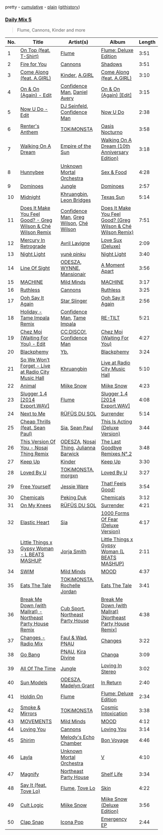 pretty - [cumulative](/playlists/cumulative/Daily%20Mix%205.md) - [plain](/playlists/plain/37i9dQZF1E36TO0q54WsJv) ([githistory](https://github.githistory.xyz/vitokorn/spotify-playlist-archive/blob/master/playlists/plain/37i9dQZF1E36TO0q54WsJv))

### [Daily Mix 5](https://open.spotify.com/playlist/37i9dQZF1E36TO0q54WsJv)

> Flume, Cannons, Kinder and more

| No. | Title | Artist(s) | Album | Length |
|---|---|---|---|---|
| 1 | [On Top (feat. T-Shirt)](https://open.spotify.com/track/1iLH4eIX2JISmOqLQb9hDQ) | [Flume](https://open.spotify.com/artist/6nxWCVXbOlEVRexSbLsTer) | [Flume: Deluxe Edition](https://open.spotify.com/album/1yc3Ldus5BkJBVX9mSFMt4) | 3:51 |
| 2 | [Fire for You](https://open.spotify.com/track/4o0LyB69tylqDG6eTGhmig) | [Cannons](https://open.spotify.com/artist/7FtCyCJCJaxabYO7Uyda5B) | [Shadows](https://open.spotify.com/album/0pMkbror5DyuBSl5yeUYTn) | 3:51 |
| 3 | [Come Along (feat. A.GIRL)](https://open.spotify.com/track/45ugdO4y9lQLK5z2RJAvdC) | [Kinder](https://open.spotify.com/artist/0ufdKQBFDYKui7twp71QLm), [A.GIRL](https://open.spotify.com/artist/3oy9LLKC0pjYsIVAi7GHVW) | [Come Along (feat. A.GIRL)](https://open.spotify.com/album/1rRTVXcs63ii6c5TvomOG5) | 3:10 |
| 4 | [On & On (Again) - Edit](https://open.spotify.com/track/1tYwSPYzoCZLQKbFbvt0fS) | [Confidence Man](https://open.spotify.com/artist/0RwXnFrEoI8tltFvYpJgP6), [Daniel Avery](https://open.spotify.com/artist/1EULJuDFWpZ9xg4YwtUGGt) | [On & On (Again) [Edit]](https://open.spotify.com/album/6icyrehEsAbRwrnVPvGn5u) | 3:15 |
| 5 | [Now U Do - Edit](https://open.spotify.com/track/0fK4NmIDXetjIiZ2Oxz2tF) | [DJ Seinfeld](https://open.spotify.com/artist/37YzpfBeFju8QRZ3g0Ha1Q), [Confidence Man](https://open.spotify.com/artist/0RwXnFrEoI8tltFvYpJgP6) | [Now U Do](https://open.spotify.com/album/7k7TUZNKlDHu5MfSSCX8rR) | 2:38 |
| 6 | [Renter's Anthem](https://open.spotify.com/track/1xqUV7b5I7gdaINGhSO8CM) | [TOKiMONSTA](https://open.spotify.com/artist/3VwKSHAfgzV1DOHV0aANCI) | [Oasis Nocturno](https://open.spotify.com/album/50vgSpF6a7VAOUj9XRR2H1) | 3:58 |
| 7 | [Walking On A Dream](https://open.spotify.com/track/5r5cp9IpziiIsR6b93vcnQ) | [Empire of the Sun](https://open.spotify.com/artist/67hb7towEyKvt5Z8Bx306c) | [Walking On A Dream (10th Anniversary Edition)](https://open.spotify.com/album/5B6XfyHHYawyLkEvNvhSPh) | 3:18 |
| 8 | [Hunnybee](https://open.spotify.com/track/6AAYNz8jXvVlgG9IpYi42Z) | [Unknown Mortal Orchestra](https://open.spotify.com/artist/1LeVJ5GPeYDOVUjxx1y7Rp) | [Sex & Food](https://open.spotify.com/album/2swiA7ANSFyAHKJhkD4mNR) | 4:28 |
| 9 | [Dominoes](https://open.spotify.com/track/5EXtmeRbTiNT8UKfIuMez9) | [Jungle](https://open.spotify.com/artist/59oA5WbbQvomJz2BuRG071) | [Dominoes](https://open.spotify.com/album/2dlpZyyRvPou3UyC7nACNp) | 2:57 |
| 10 | [Midnight](https://open.spotify.com/track/7pnVHbcqbmP7LA1ey3ydvu) | [Khruangbin](https://open.spotify.com/artist/2mVVjNmdjXZZDvhgQWiakk), [Leon Bridges](https://open.spotify.com/artist/3qnGvpP8Yth1AqSBMqON5x) | [Texas Sun](https://open.spotify.com/album/4HFO9PDRxsdbcegkcNhxgz) | 5:14 |
| 11 | [Does It Make You Feel Good? - Greg Wilson & Ché Wilson Remix](https://open.spotify.com/track/0uMJP6WWpVirk5V7SsIV42) | [Confidence Man](https://open.spotify.com/artist/0RwXnFrEoI8tltFvYpJgP6), [Greg Wilson](https://open.spotify.com/artist/5b8TksKkFbG2NoVG8d8YDN), [Ché Wilson](https://open.spotify.com/artist/0TpwHN8cpXYwikImisp8fn) | [Does It Make You Feel Good? (Greg Wilson & Ché Wilson Remix)](https://open.spotify.com/album/3o6I2UgtOSpXOdZTgFbXMz) | 7:51 |
| 12 | [Mercury In Retrograde](https://open.spotify.com/track/5myAAZYPPELEl2aiGoW0sx) | [Avril Lavigne](https://open.spotify.com/artist/0p4nmQO2msCgU4IF37Wi3j) | [Love Sux (Deluxe)](https://open.spotify.com/album/6RmbogR9qpWasS4ZNa7cuK) | 2:09 |
| 13 | [Night Light](https://open.spotify.com/track/7Ia03G8qjfSa8fAoCwGRn6) | [yunè pinku](https://open.spotify.com/artist/2sY4BbYrbvNVgsNzo6HddD) | [Night Light](https://open.spotify.com/album/1CGSJpxIUacGXWfQELzqjJ) | 3:40 |
| 14 | [Line Of Sight](https://open.spotify.com/track/2WWfjbHALIb3e7FMcj9mr4) | [ODESZA](https://open.spotify.com/artist/21mKp7DqtSNHhCAU2ugvUw), [WYNNE](https://open.spotify.com/artist/7MtZPIh0gpnInKFnXGcYDS), [Mansionair](https://open.spotify.com/artist/4qOzMSukiZoiSjPQw8Zs7s) | [A Moment Apart](https://open.spotify.com/album/3VzsvmhnUb9OZ59bq2aoNZ) | 3:56 |
| 15 | [MACHINE](https://open.spotify.com/track/0nGqpM1FC31Pnofc8K4b1h) | [Mild Minds](https://open.spotify.com/artist/3Ka3k9K2WStR52UJVtbJZW) | [MACHINE](https://open.spotify.com/album/44T3g6iiEfy2Sre3LPsBbA) | 3:17 |
| 16 | [Ruthless](https://open.spotify.com/track/4okcOFaWiH7Zl22gIRIA7M) | [Cannons](https://open.spotify.com/artist/7FtCyCJCJaxabYO7Uyda5B) | [Ruthless](https://open.spotify.com/album/6cQT58l4HEG57VzaqsGIOC) | 3:25 |
| 17 | [Ooh Say It Again](https://open.spotify.com/track/534j7eut77hDvuesEqOpQl) | [Star Slinger](https://open.spotify.com/artist/4GyYa2wB1SohURhDwDCCnQ) | [Ooh Say It Again](https://open.spotify.com/album/3WlgQNAVsGvk45c4cwx7p5) | 2:56 |
| 18 | [Holiday - Tame Impala Remix](https://open.spotify.com/track/23uYlQIYImE1OPreVRvxQI) | [Confidence Man](https://open.spotify.com/artist/0RwXnFrEoI8tltFvYpJgP6), [Tame Impala](https://open.spotify.com/artist/5INjqkS1o8h1imAzPqGZBb) | [RE-TILT](https://open.spotify.com/album/0zHWRMhq93EvXagIxc4IGb) | 5:21 |
| 19 | [Chez Moi (Waiting For You) - Edit](https://open.spotify.com/track/1VwmC2Sw9b9EztWkRvC07M) | [CC:DISCO!](https://open.spotify.com/artist/37fxVoFAMzet5CiiDg7SL7), [Confidence Man](https://open.spotify.com/artist/0RwXnFrEoI8tltFvYpJgP6) | [Chez Moi (Waiting For You)](https://open.spotify.com/album/5HwZIHl2vkaEGzuvNorz84) | 4:27 |
| 20 | [Blackphemy](https://open.spotify.com/track/5rYBgw7CHL5G4S6UJKOZ5H) | [Yb.](https://open.spotify.com/artist/3grUv9qZhOiskIVa9fff8i) | [Blackphemy](https://open.spotify.com/album/4PDdJvVN3LysSlGBoJKzCW) | 3:24 |
| 21 | [So We Won’t Forget - Live at Radio City Music Hall](https://open.spotify.com/track/2UEQqUtKm52zAo3rXwUFRk) | [Khruangbin](https://open.spotify.com/artist/2mVVjNmdjXZZDvhgQWiakk) | [Live at Radio City Music Hall](https://open.spotify.com/album/5bYts6cqDWfSjcXqfVxlyP) | 5:10 |
| 22 | [Animal](https://open.spotify.com/track/6vSq5q5DCs1IvwKIq53hj2) | [Miike Snow](https://open.spotify.com/artist/4l1cKWYW591xnwEGxpUg3J) | [Miike Snow](https://open.spotify.com/album/3EqIz9KGQakhATc71OGQQi) | 4:23 |
| 23 | [Slugger 1.4 [2014 Export.WAV]](https://open.spotify.com/track/4FDq7m7jgOpVFV0k3LA3i3) | [Flume](https://open.spotify.com/artist/6nxWCVXbOlEVRexSbLsTer) | [Slugger 1.4 [2014 Export.WAV]](https://open.spotify.com/album/1NEZwyvzSz4EDD68xTRjAu) | 4:08 |
| 24 | [Next to Me](https://open.spotify.com/track/46haIwbQpVUkpAQj9V84Gp) | [RÜFÜS DU SOL](https://open.spotify.com/artist/5Pb27ujIyYb33zBqVysBkj) | [Surrender](https://open.spotify.com/album/3SB9ntsoNwC4oUP6xM9DIN) | 5:14 |
| 25 | [Cheap Thrills (feat. Sean Paul)](https://open.spotify.com/track/2ONIJ40u0Attbm3miIIpNO) | [Sia](https://open.spotify.com/artist/5WUlDfRSoLAfcVSX1WnrxN), [Sean Paul](https://open.spotify.com/artist/3Isy6kedDrgPYoTS1dazA9) | [This Is Acting (Deluxe Version)](https://open.spotify.com/album/2eV6DIPDnGl1idcjww6xyX) | 3:44 |
| 26 | [This Version Of You - Nosaj Thing Remix](https://open.spotify.com/track/1zbo02r6fcGpxX7LO8nvQm) | [ODESZA](https://open.spotify.com/artist/21mKp7DqtSNHhCAU2ugvUw), [Nosaj Thing](https://open.spotify.com/artist/0IVapwlnM3dEOiMsHXsghT), [Julianna Barwick](https://open.spotify.com/artist/0HWfFWL4vVrbaBQqxVCwCi) | [The Last Goodbye Remixes N°.2](https://open.spotify.com/album/6DKA6hXo5KPvSBGLUL1kky) | 3:48 |
| 27 | [Keep Up](https://open.spotify.com/track/1posBKEgD6xCwLZVu5JpLl) | [Kinder](https://open.spotify.com/artist/0ufdKQBFDYKui7twp71QLm) | [Keep Up](https://open.spotify.com/album/4SDqBoOMC07Q2ObQBQrQ39) | 3:30 |
| 28 | [Loved By U](https://open.spotify.com/track/1SldN7GTd0ADTjspv96wCl) | [TOKiMONSTA](https://open.spotify.com/artist/3VwKSHAfgzV1DOHV0aANCI), [morgxn](https://open.spotify.com/artist/034u8Qcs47NHkRQXaWkLXW) | [Loved By U](https://open.spotify.com/album/3ZWTn4QQX16aHY64yVeC1D) | 3:27 |
| 29 | [Free Yourself](https://open.spotify.com/track/7axM6HbfUTu3dXEIWOYcH1) | [Jessie Ware](https://open.spotify.com/artist/5Mq7iqCWBzofK39FBqblNc) | [That! Feels Good!](https://open.spotify.com/album/17g3sAeWfpHSJlqMHuRAr6) | 3:54 |
| 30 | [Chemicals](https://open.spotify.com/track/3MhzrKptQyWZCIQC4yZNu3) | [Peking Duk](https://open.spotify.com/artist/0UZ1nu3kcdNlCoiKRjmSSY) | [Chemicals](https://open.spotify.com/album/1dXqbK8UQuIjX1BjDIUgkt) | 3:12 |
| 31 | [On My Knees](https://open.spotify.com/track/2ouFrmMwYik8nQX2n9SeZu) | [RÜFÜS DU SOL](https://open.spotify.com/artist/5Pb27ujIyYb33zBqVysBkj) | [Surrender](https://open.spotify.com/album/3SB9ntsoNwC4oUP6xM9DIN) | 4:21 |
| 32 | [Elastic Heart](https://open.spotify.com/track/5S9lfZu1YF8xKkgSsqL2Bd) | [Sia](https://open.spotify.com/artist/5WUlDfRSoLAfcVSX1WnrxN) | [1000 Forms Of Fear (Deluxe Version)](https://open.spotify.com/album/6FdNvoO5sF4EKwCX9je1MH) | 4:17 |
| 33 | [Little Things x Gypsy Woman - L BEATS MASHUP](https://open.spotify.com/track/6xp1u6ZEHXX8DxJIFFrVoP) | [Jorja Smith](https://open.spotify.com/artist/1CoZyIx7UvdxT5c8UkMzHd) | [Little Things x Gypsy Woman (L BEATS MASHUP)](https://open.spotify.com/album/052c03LAr2euUtLKgvOKae) | 2:11 |
| 34 | [SWIM](https://open.spotify.com/track/2aT8QoKvwvhgx9PURO4DEP) | [Mild Minds](https://open.spotify.com/artist/3Ka3k9K2WStR52UJVtbJZW) | [MOOD](https://open.spotify.com/album/2Eh8MVthc1OiqAQOgQClVl) | 4:37 |
| 35 | [Eats The Tale](https://open.spotify.com/track/5pyLmnW31JUqznPiwsoeUR) | [TOKiMONSTA](https://open.spotify.com/artist/3VwKSHAfgzV1DOHV0aANCI), [Rochelle Jordan](https://open.spotify.com/artist/3MM3uKNdJbvefUael12dl3) | [Eats The Tale](https://open.spotify.com/album/6AzvKQoqiD8PHz5n9b4XqT) | 3:41 |
| 36 | [Break Me Down (with Mallrat) - Northeast Party House Remix](https://open.spotify.com/track/4pFsh0hQ1DKMllfjRZo7uq) | [Cub Sport](https://open.spotify.com/artist/6vqMDhoigg5btfdPsPTVFt), [Northeast Party House](https://open.spotify.com/artist/500YRyClzP6Z7HtWd1BIje) | [Break Me Down (with Mallrat) [Northeast Party House Remix]](https://open.spotify.com/album/3ZUKzTPhXEx8Xs7w8UT6Pn) | 4:38 |
| 37 | [Changes - Radio Mix](https://open.spotify.com/track/2SdMEke7JCBEo8t60iyw2r) | [Faul & Wad](https://open.spotify.com/artist/6HUm6AHJE0oisACMN6NNJ5), [PNAU](https://open.spotify.com/artist/6n28c9qs9hNGriNa72b26u) | [Changes](https://open.spotify.com/album/5T513gBStZcClfbKCRkE9E) | 3:22 |
| 38 | [Go Bang](https://open.spotify.com/track/5XYXgYQJvY87aCFxK5sOnp) | [PNAU](https://open.spotify.com/artist/6n28c9qs9hNGriNa72b26u), [Kira Divine](https://open.spotify.com/artist/4AFUtRGh4gJb1mWNTtN0Ha) | [Changa](https://open.spotify.com/album/7DrBomoczF4cn1kjyioHJe) | 3:09 |
| 39 | [All Of The Time](https://open.spotify.com/track/2ezQq2qWhGO6J6q5JwC50d) | [Jungle](https://open.spotify.com/artist/59oA5WbbQvomJz2BuRG071) | [Loving In Stereo](https://open.spotify.com/album/3xuvOKpNqynROqZt8Tvcfh) | 3:02 |
| 40 | [Sun Models](https://open.spotify.com/track/7jZHUhAmW5oq1cq6s8IxmK) | [ODESZA](https://open.spotify.com/artist/21mKp7DqtSNHhCAU2ugvUw), [Madelyn Grant](https://open.spotify.com/artist/7kdIgG6b9e3DZVmroWzu9w) | [In Return](https://open.spotify.com/album/5SXT6dwhHX56Sos7KMcMF5) | 2:40 |
| 41 | [Holdin On](https://open.spotify.com/track/3ohupB1Wm1Cvcyre7rtS9p) | [Flume](https://open.spotify.com/artist/6nxWCVXbOlEVRexSbLsTer) | [Flume: Deluxe Edition](https://open.spotify.com/album/1yc3Ldus5BkJBVX9mSFMt4) | 2:34 |
| 42 | [Smoke & Mirrors](https://open.spotify.com/track/0Zb19M8DGaIEreIyyFTo5k) | [TOKiMONSTA](https://open.spotify.com/artist/3VwKSHAfgzV1DOHV0aANCI) | [Cosmic Intoxication](https://open.spotify.com/album/1dgeBfSWvjzX7qvpri6rpU) | 3:38 |
| 43 | [MOVEMENTS](https://open.spotify.com/track/7Fn5UwylCTDEldF1ZVz1uj) | [Mild Minds](https://open.spotify.com/artist/3Ka3k9K2WStR52UJVtbJZW) | [MOOD](https://open.spotify.com/album/2Eh8MVthc1OiqAQOgQClVl) | 4:12 |
| 44 | [Loving You](https://open.spotify.com/track/5m5THqRa6jHwKYLMWp2DEW) | [Cannons](https://open.spotify.com/artist/7FtCyCJCJaxabYO7Uyda5B) | [Loving You](https://open.spotify.com/album/3SiKtT1GsVNunfic2eXkzx) | 3:14 |
| 45 | [Shirim](https://open.spotify.com/track/1HBXXiiegRl0TpzgikBBTP) | [Melody's Echo Chamber](https://open.spotify.com/artist/1S0vL284jxZYKtZQ2jsQ2X) | [Bon Voyage](https://open.spotify.com/album/0jolpH4eoj3kSEVg9mvZXr) | 4:46 |
| 46 | [Layla](https://open.spotify.com/track/3VZrMjHeYvUrFGKeG7B62D) | [Unknown Mortal Orchestra](https://open.spotify.com/artist/1LeVJ5GPeYDOVUjxx1y7Rp) | [V](https://open.spotify.com/album/1epwNzmWdqkBQQZpTa8KJD) | 4:10 |
| 47 | [Magnify](https://open.spotify.com/track/7GhtkZOFcwBnkRlcINso55) | [Northeast Party House](https://open.spotify.com/artist/500YRyClzP6Z7HtWd1BIje) | [Shelf Life](https://open.spotify.com/album/1MuRNoPRyJ5ylxa7h3D8Nm) | 3:34 |
| 48 | [Say It (feat. Tove Lo)](https://open.spotify.com/track/5aOpzm8W8zysk4asB9hxJw) | [Flume](https://open.spotify.com/artist/6nxWCVXbOlEVRexSbLsTer), [Tove Lo](https://open.spotify.com/artist/4NHQUGzhtTLFvgF5SZesLK) | [Skin](https://open.spotify.com/album/4NZWRpoMuXaHU7csTjWdB5) | 4:22 |
| 49 | [Cult Logic](https://open.spotify.com/track/1vlXU4TwppxOYXd50pQWzJ) | [Miike Snow](https://open.spotify.com/artist/4l1cKWYW591xnwEGxpUg3J) | [Miike Snow (Deluxe Edition)](https://open.spotify.com/album/60qoUhwjHanuH4uO7ik4r5) | 3:56 |
| 50 | [Clap Snap](https://open.spotify.com/track/4F8xzq2XQ82zMBypnQ3gvB) | [Icona Pop](https://open.spotify.com/artist/1VBflYyxBhnDc9uVib98rw) | [Emergency EP](https://open.spotify.com/album/1hZkAUxHrsteOYTCnrdD6J) | 2:44 |
